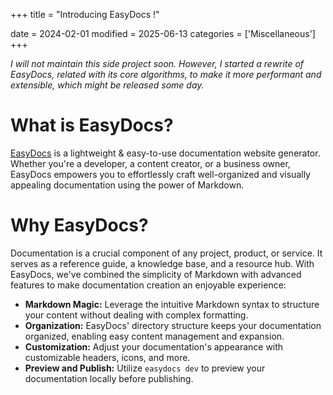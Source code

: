 +++
title = "Introducing EasyDocs !"

date = 2024-02-01
modified = 2025-06-13
categories = ['Miscellaneous']
+++

_I will not maintain this side project soon. However, I started a  rewrite of EasyDocs, related with its core algorithms, to make it more performant and extensible, which might be released some day._

# What is EasyDocs?

[EasyDocs](https://easydocs.onrender.app) is a lightweight & easy-to-use documentation website generator. Whether you're a developer, a content creator, or a business owner, EasyDocs empowers you to effortlessly craft well-organized and visually appealing documentation using the power of Markdown.

# Why EasyDocs?
Documentation is a crucial component of any project, product, or service. It serves as a reference guide, a knowledge base, and a resource hub. With EasyDocs, we've combined the simplicity of Markdown with advanced features to make documentation creation an enjoyable experience:

* **Markdown Magic:** Leverage the intuitive Markdown syntax to structure your content without dealing with complex formatting.
* **Organization:** EasyDocs' directory structure keeps your documentation organized, enabling easy content management and expansion.
* **Customization:** Adjust your documentation's appearance with customizable headers, icons, and more.
* **Preview and Publish:** Utilize `easydocs dev` to preview your documentation locally before publishing.